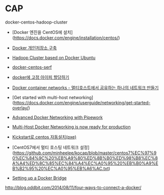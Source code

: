 CAP
=====

docker-centos-hadoop-cluster


- [Docker 엔진을 CentOS에 설치] (https://docs.docker.com/engine/installation/centos/)
- [Docker 개인저장소 구축](http://longbe00.blogspot.kr/2015/03/docker_55.html)
- [Hadoop Cluster based on Docker Ubuntu ](https://github.com/kiwenlau/hadoop-cluster-docker)
- [docker-centos-serf](https://github.com/FayeHuang/docker-centos-serf)
- [docker에 고정 아이피 할당하기](http://jhouse0317.tistory.com/entry/%EB%8F%84%EC%BB%A4%EC%97%90-%EA%B3%A0%EC%A0%95-%EC%95%84%EC%9D%B4%ED%94%BC-%ED%95%A0%EB%8B%B9%ED%95%98%EA%B8%B0)
- [Docker container networks - 멀티호스트에서 공유하는 하나의 네트워크 만들기](https://docs.docker.com/engine/userguide/networking/dockernetworks/#an-overlay-network)
- [Get started with multi-host networking] (https://docs.docker.com/engine/userguide/networking/get-started-overlay/)
- [Advanced Docker Networking with Pipework](https://opsbot.com/advanced-docker-networking-pipework/)
- [Multi-Host Docker Networking is now ready for production](https://blog.docker.com/2015/11/docker-multi-host-networking-ga/)

- [Kickstart로 centos 자동설치(pxe)](https://github.com/minheelee/kocap/blob/master/kickstart%EB%A1%9C_centos%EC%9E%90%EB%8F%99%EC%84%A4%EC%B9%98_pxe.txt)
- [CentOS7에서 멀티 호스팅 네트워크 설정] (https://github.com/minheelee/kocap/blob/master/centos7%EC%97%90%EC%84%9C%20%EB%A9%80%ED%8B%B0%ED%98%B8%EC%8A%A4%ED%8C%85%EC%84%A4%EC%A0%95%20%EB%B0%A9%EB%B2%95%20%EC%A0%95%EB%A6%AC.txt)

- [Setting up a Docker Bridge](https://www.ibm.com/developerworks/community/blogs/powermeup/entry/Setting_up_a_Docker_Bridge?lang=en)


http://blog.oddbit.com/2014/08/11/four-ways-to-connect-a-docker/